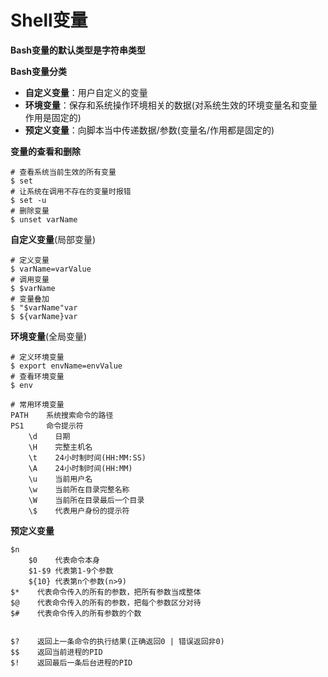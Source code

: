 # Shell变量

**Bash变量的默认类型是字符串类型**

**Bash变量分类**

* **自定义变量**：用户自定义的变量
* **环境变量**：保存和系统操作环境相关的数据\(对系统生效的环境变量名和变量作用是固定的\)
* **预定义变量**：向脚本当中传递数据/参数\(变量名/作用都是固定的\)

**变量的查看和删除**

```
# 查看系统当前生效的所有变量
$ set
# 让系统在调用不存在的变量时报错
$ set -u
# 删除变量
$ unset varName
```

**自定义变量**\(局部变量\)

```
# 定义变量
$ varName=varValue
# 调用变量
$ $varName
# 变量叠加
$ "$varName"var
$ ${varName}var
```

**环境变量**\(全局变量\)

```
# 定义环境变量
$ export envName=envValue
# 查看环境变量
$ env

# 常用环境变量
PATH    系统搜索命令的路径
PS1     命令提示符
    \d    日期
    \H    完整主机名
    \t    24小时制时间(HH:MM:SS)
    \A    24小时制时间(HH:MM)
    \u    当前用户名
    \w    当前所在目录完整名称
    \W    当前所在目录最后一个目录
    \$    代表用户身份的提示符
```

**预定义变量**

```
$n
    $0    代表命令本身
    $1-$9 代表第1-9个参数
    ${10} 代表第n个参数(n>9)
$*    代表命令传入的所有的参数，把所有参数当成整体
$@    代表命令传入的所有的参数，把每个参数区分对待
$#    代表命令传入的所有参数的个数


$?    返回上一条命令的执行结果(正确返回0 | 错误返回非0)
$$    返回当前进程的PID
$!    返回最后一条后台进程的PID
```
